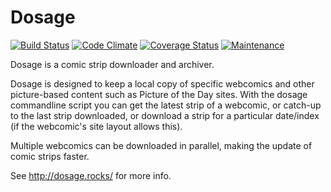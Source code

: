 Dosage
======

[![Build Status](https://travis-ci.org/webcomics/dosage.svg?branch=master)](https://travis-ci.org/webcomics/dosage)
[![Code Climate](https://codeclimate.com/github/webcomics/dosage/badges/gpa.svg)](https://codeclimate.com/github/webcomics/dosage)
[![Coverage Status](https://coveralls.io/repos/github/webcomics/dosage/badge.svg?branch=master)](https://coveralls.io/github/webcomics/dosage?branch=master)
[![Maintenance](https://img.shields.io/maintenance/yes/2017.svg)]()

Dosage is a comic strip downloader and archiver.

Dosage is designed to keep a local copy of specific webcomics and other
picture-based content such as Picture of the Day sites.  With the dosage
commandline script you can get the latest strip of a webcomic, or catch-up to
the last strip downloaded, or download a strip for a particular date/index (if
the webcomic's site layout allows this).

Multiple webcomics can be downloaded in parallel, making the update of comic
strips faster.

See http://dosage.rocks/ for more info.
